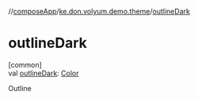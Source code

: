 //[composeApp](../../index.md)/[ke.don.volyum.demo.theme](index.md)/[outlineDark](outline-dark.md)

# outlineDark

[common]\
val [outlineDark](outline-dark.md): [Color](https://developer.android.com/reference/kotlin/androidx/compose/ui/graphics/Color.html)

Outline